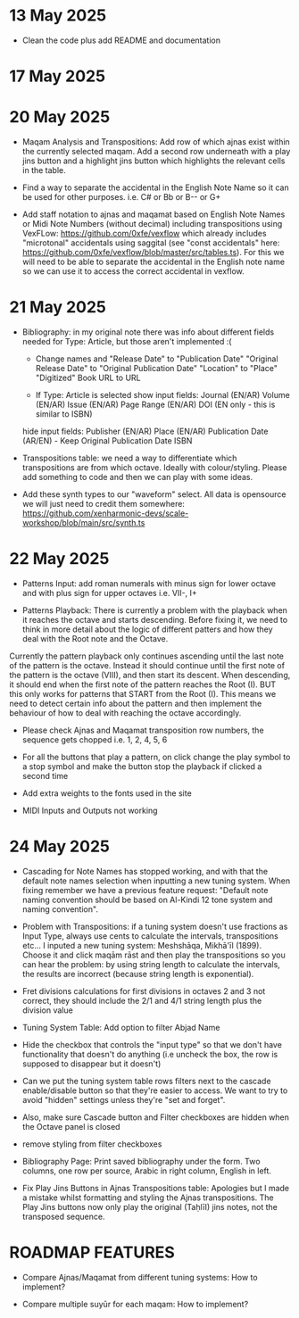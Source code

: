 # 13 May 2025
- Clean the code plus add README and documentation


# 17 May 2025

# 20 May 2025

- Maqam Analysis and Transpositions: Add row of which ajnas exist within the currently selected maqam. Add a second row underneath with a play jins button and a highlight jins button which highlights the relevant cells in the table.

- Find a way to separate the accidental in the English Note Name so it can be used for other purposes. i.e. C# or Bb or B-- or G+

- Add staff notation to ajnas and maqamat based on English Note Names or Midi Note Numbers (without decimal) including transpositions using VexFLow: https://github.com/0xfe/vexflow which already includes "microtonal" accidentals using saggital (see "const accidentals" here: https://github.com/0xfe/vexflow/blob/master/src/tables.ts). For this we will need to be able to separate the accidental in the English note name so we can use it to access the correct accidental in vexflow. 

# 21 May 2025
- Bibliography: in my original note there was info about different fields needed for Type: Article, but those aren't implemented :(
  - Change names and 
    "Release Date" to "Publication Date"
    "Original Release Date" to "Original Publication Date"
    "Location" to "Place" 
    "Digitized" Book URL to URL

  - If Type: Article is selected 
  show input fields:
    Journal (EN/AR)
    Volume (EN/AR)
    Issue (EN/AR)
    Page Range (EN/AR)
    DOI (EN only - this is similar to ISBN)

  hide input fields:
    Publisher (EN/AR)
    Place (EN/AR)
    Publication Date (AR/EN) - Keep Original Publication Date
    ISBN
    
- Transpositions table: we need a way to differentiate which transpositions are from which octave. Ideally with colour/styling. Please add something to code and then we can play with some ideas.

- Add these synth types to our "waveform" select. All data is opensource we will just need to credit them somewhere:
https://github.com/xenharmonic-devs/scale-workshop/blob/main/src/synth.ts

# 22 May 2025
- Patterns Input: add roman numerals with minus sign for lower octave and with plus sign for upper octaves i.e. VII-, I+

- Patterns Playback: There is currently a problem with the playback when it reaches the octave and starts descending. Before fixing it, we need to think in more detail about the logic of different patters and how they deal with the Root note and the Octave.

Currently the pattern playback only continues ascending until the last note of the pattern is the octave. Instead it should continue until the first note of the pattern is the octave (VIII), and then start its descent. When descending, it should end when the first note of the pattern reaches the Root (I). BUT this only works for patterns that START from the Root (I). This means we need to detect certain info about the pattern and then implement the behaviour of how to deal with reaching the octave accordingly.

- Please check Ajnas and Maqamat transposition row numbers, the sequence gets chopped i.e. 1, 2, 4, 5, 6

- For all the buttons that play a pattern, on click change the play symbol to a stop symbol and make the button stop the playback if clicked a second time

- Add extra weights to the fonts used in the site

- MIDI Inputs and Outputs not working 

# 24 May 2025
- Cascading for Note Names has stopped working, and with that the default note names selection when inputting a new tuning system. When fixing remember we have a previous feature request: "Default note naming convention should be based on Al-Kindi 12 tone system and naming convention".

- Problem with Transpositions: if a tuning system doesn't use fractions as Input Type, always use cents to calculate the intervals, transpositions etc... I inputed a new tuning system: Meshshāqa, Mikhā'īl (1899). Choose it and click maqām rāst and then play the transpositions so you can hear the problem: by using string length to calculate the intervals, the results are incorrect (because string length is exponential).

- Fret divisions calculations for first divisions in octaves 2 and 3 not correct, they should include the 2/1 and 4/1 string length plus the division value

- Tuning System Table: Add option to filter Abjad Name

- ⁠Hide the checkbox that controls the "input type" so that we don't have functionality that doesn't do anything (i.e uncheck the box, the row is supposed to disappear but it doesn't)

- Can we put the tuning system table rows filters next to the cascade enable/disable button so that they're easier to access. We want to try to avoid "hidden" settings unless they're "set and forget". 
- Also, make sure Cascade button and Filter checkboxes are hidden when the Octave panel is closed

- remove styling from filter checkboxes

- Bibliography Page: Print saved bibliography under the form. Two columns, one row per source, Arabic in right column, English in left. 

- Fix Play Jins Buttons in Ajnas Transpositions table: Apologies but I made a mistake whilst formatting and styling the Ajnas transpositions. The Play Jins buttons now only play the original (Taḥlīl) jins notes, not the transposed sequence.

# ROADMAP FEATURES
- Compare Ajnas/Maqamat from different tuning systems: How to implement?

- Compare multiple suyūr for each maqam: How to implement?